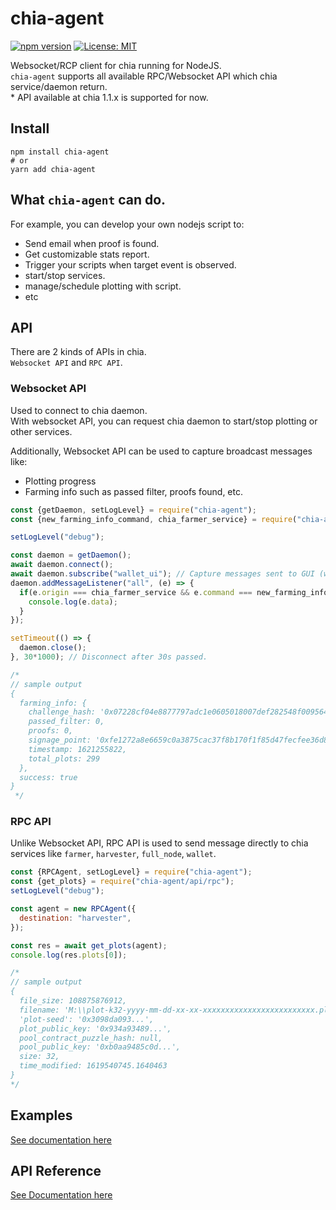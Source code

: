 # chia-agent
[![npm version](https://badge.fury.io/js/chia-agent.svg)](https://badge.fury.io/js/chia-agent) [![License: MIT](https://img.shields.io/badge/License-MIT-yellow.svg)](https://opensource.org/licenses/MIT)

Websocket/RCP client for chia running for NodeJS.  
`chia-agent` supports all available RPC/Websocket API which chia service/daemon return.  
\* API available at chia 1.1.x is supported for now.  

## Install

```
npm install chia-agent
# or
yarn add chia-agent
```

## What `chia-agent` can do.

For example, you can develop your own nodejs script to:
- Send email when proof is found.
- Get customizable stats report.
- Trigger your scripts when target event is observed.
- start/stop services.
- manage/schedule plotting with script.
- etc



## API

There are 2 kinds of APIs in chia.  
`Websocket API` and `RPC API`.

### Websocket API
Used to connect to chia daemon.  
With websocket API, you can request chia daemon to start/stop plotting or other services.

Additionally, Websocket API can be used to capture broadcast messages like:  
- Plotting progress
- Farming info such as passed filter, proofs found, etc.

```js
const {getDaemon, setLogLevel} = require("chia-agent");
const {new_farming_info_command, chia_farmer_service} = require("chia-agent/api/ws/farmer");

setLogLevel("debug");

const daemon = getDaemon();
await daemon.connect();
await daemon.subscribe("wallet_ui"); // Capture messages sent to GUI (wallet_ui).
daemon.addMessageListener("all", (e) => {
  if(e.origin === chia_farmer_service && e.command === new_farming_info_command){
    console.log(e.data);
  }
});

setTimeout(() => {
  daemon.close();
}, 30*1000); // Disconnect after 30s passed.

/*
// sample output
{
  farming_info: {
    challenge_hash: '0x07228cf04e8877797adc1e0605018007def282548f009564b00286886e23e88b',
    passed_filter: 0,
    proofs: 0,
    signage_point: '0xfe1272a8e6659c0a3875cac37f8b170f1f85d47fecfee36d825dfae0b2a73a31',
    timestamp: 1621255822,
    total_plots: 299
  },
  success: true
}
 */
```


### RPC API
Unlike Websocket API, RPC API is used to send message directly to chia services like `farmer`, `harvester`, `full_node`, `wallet`.

```js
const {RPCAgent, setLogLevel} = require("chia-agent");
const {get_plots} = require("chia-agent/api/rpc");
setLogLevel("debug");

const agent = new RPCAgent({
  destination: "harvester",
});

const res = await get_plots(agent);
console.log(res.plots[0]);

/*
// sample output
{
  file_size: 108875876912,
  filename: 'M:\\plot-k32-yyyy-mm-dd-xx-xx-xxxxxxxxxxxxxxxxxxxxxxxxx.plot',
  'plot-seed': '0x3098da093...',
  plot_public_key: '0x934a93489...',
  pool_contract_puzzle_hash: null,
  pool_public_key: '0xb0aa9485c0d...',
  size: 32,
  time_modified: 1619540745.1640463
}
*/
```

## Examples
[See documentation here](https://github.com/Chia-Mine/chia-agent/blob/main/example)


## API Reference
[See Documentation here](https://github.com/Chia-Mine/chia-agent/blob/main/api)
